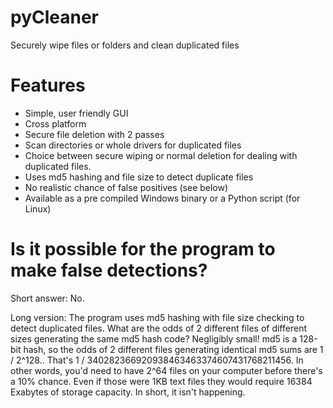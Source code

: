 # pyCleaner
Securely wipe files or folders and clean duplicated files


# Features
- Simple, user friendly GUI
- Cross platform
- Secure file deletion with 2 passes
- Scan directories or whole drivers for duplicated files
- Choice between secure wiping or normal deletion for dealing with duplicated files.
- Uses md5 hashing and file size to detect duplicate files
- No realistic chance of false positives (see below)
- Available as a pre compiled Windows binary or a Python script (for Linux)

# Is it possible for the program to make false detections?
Short answer: No.

Long version: The program uses md5 hashing with file size checking to detect duplicated files. What are the odds of 2 different files of different sizes generating the same md5 hash code? Negligibly small! md5 is a 128-bit hash, so the odds of 2 different files generating identical md5 sums are 1 / 2^128.. That's 1 / 340282366920938463463374607431768211456. In other words, you'd need to have 2^64 files on your computer before there's a 10% chance. Even if those were 1KB text files they would require 16384 Exabytes of storage capacity. In short, it isn't happening.
